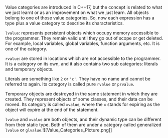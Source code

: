 
Value categories are introduced in C++17, but the concept is related to what we just learnt or as an improvement on what we just learn. All objects belong to one of those value categories. So, now each expression has a type plus a value category to describe its characteristics.

`lvalue`: represents persistent objects which occupy memory accessible to the programmer. They remain valid until they go out of scope or get deleted. For example, local variables, global variables, function arguments, etc. It is one of the category.

`rvalue`: are stored in locations which are not accessible to the programmer. It is a category on its own, and it also contains two sub categories: literals and temporary objects.

Literals are something like `2` or `'c'`. They have no name and cannot be referred to again. Its category is called pure `rvalue` or `prvalue`.

Temporary objects are destroyed in the same statement in which they are created. They represent objects of some classes, and their data can be moved. Its category is called `xvalue`, where the `x` stands for expiring as the object will expire at the end of the statement.

`lvalue` and `xvalue` are both objects, and their dynamic type can be different from their static type. Both of them are under a category called generalized `lvalue` or `glvalue`.![[Value_Categories_Picture.png]]